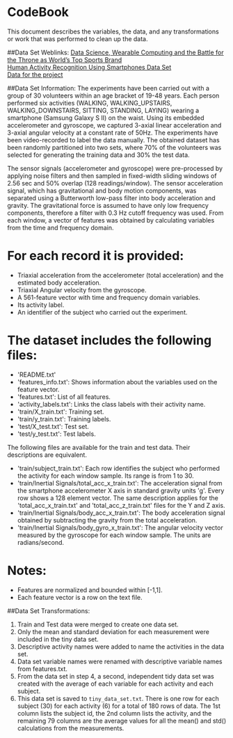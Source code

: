 # CodeBook

This document describes the variables, the data, and any transformations or work that was performed to clean up the data.

##Data Set Weblinks:
<A HREF='http://www.insideactivitytracking.com/data-science-activity-tracking-and-the-battle-for-the-worlds-top-sports-brand/' TARGET='blank'>Data Science, Wearable Computing and the Battle for the Throne as World’s Top Sports Brand</A><BR>
<A HREF='http://archive.ics.uci.edu/ml/datasets/Human+Activity+Recognition+Using+Smartphones' TARGET='blank'>Human Activity Recognition Using Smartphones Data Set</A><BR>
<A HREF='https://d396qusza40orc.cloudfront.net/getdata%2Fprojectfiles%2FUCI%20HAR%20Dataset.zip' TARGET='blank'>Data for the project</A><BR>

##Data Set Information:
The experiments have been carried out with a group of 30 volunteers within an age bracket of 19-48 years. Each person performed six activities (WALKING, WALKING_UPSTAIRS, WALKING_DOWNSTAIRS, SITTING, STANDING, LAYING) wearing a smartphone (Samsung Galaxy S II) on the waist. Using its embedded accelerometer and gyroscope, we captured 3-axial linear acceleration and 3-axial angular velocity at a constant rate of 50Hz. The experiments have been video-recorded to label the data manually. The obtained dataset has been randomly partitioned into two sets, where 70% of the volunteers was selected for generating the training data and 30% the test data.

The sensor signals (accelerometer and gyroscope) were pre-processed by applying noise filters and then sampled in fixed-width sliding windows of 2.56 sec and 50% overlap (128 readings/window). The sensor acceleration signal, which has gravitational and body motion components, was separated using a Butterworth low-pass filter into body acceleration and gravity. The gravitational force is assumed to have only low frequency components, therefore a filter with 0.3 Hz cutoff frequency was used. From each window, a vector of features was obtained by calculating variables from the time and frequency domain.

For each record it is provided:<BR>
 =========================================
 - Triaxial acceleration from the accelerometer (total acceleration) and the estimated body acceleration.
- Triaxial Angular velocity from the gyroscope. 
- A 561-feature vector with time and frequency domain variables. 
- Its activity label. 
- An identifier of the subject who carried out the experiment.

The dataset includes the following files:<BR>
 =========================================
- 'README.txt'
- 'features_info.txt': Shows information about the variables used on the feature vector.
- 'features.txt': List of all features.
- 'activity_labels.txt': Links the class labels with their activity name.
- 'train/X_train.txt': Training set.
- 'train/y_train.txt': Training labels.
- 'test/X_test.txt': Test set.
- 'test/y_test.txt': Test labels.

The following files are available for the train and test data. Their descriptions are equivalent. 
- 'train/subject_train.txt': Each row identifies the subject who performed the activity for each window sample. Its range is from 1 to 30. 
- 'train/Inertial Signals/total_acc_x_train.txt': The acceleration signal from the smartphone accelerometer X axis in standard gravity units 'g'. Every row shows a 128 element vector. The same description applies for the 'total_acc_x_train.txt' and 'total_acc_z_train.txt' files for the Y and Z axis. 
- 'train/Inertial Signals/body_acc_x_train.txt': The body acceleration signal obtained by subtracting the gravity from the total acceleration. 
- 'train/Inertial Signals/body_gyro_x_train.txt': The angular velocity vector measured by the gyroscope for each window sample. The units are radians/second. 

Notes: <BR>
 ======
- Features are normalized and bounded within [-1,1].
- Each feature vector is a row on the text file.

##Data Set Transformations:
1. Train and Test data were merged to create one data set.
2. Only the mean and standard deviation for each measurement were included in the tiny data set.
3. Descriptive activity names were added to name the activities in the data set.
4. Data set variable names were renamed with descriptive variable names from features.txt. 
5. From the data set in step 4, a second, independent tidy data set was created with the average of 
   each variable for each activity and each subject.
6. This data set is saved to ```tiny_data_set.txt```.  There is one row for each subject (30) for each activity (6) for a total of 180 rows of data.  The 1st column lists the subject id, the 2nd column lists the activity, and the remaining 79 columns are the average values for all the mean() and std() calculations from the measurements.
